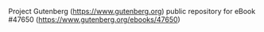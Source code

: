 Project Gutenberg (https://www.gutenberg.org) public repository for eBook #47650 (https://www.gutenberg.org/ebooks/47650)
